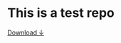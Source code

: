 # This is a test repo

<a href="https://github.com/mhasanmeet/test/releases/download/downloads/a.HTM-CSS-Basic.zip" download=”file”>Download ↓</a>
